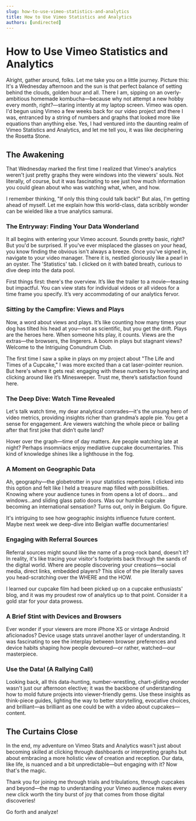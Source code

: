 ```yaml
---
slug: how-to-use-vimeo-statistics-and-analytics
title: How to Use Vimeo Statistics and Analytics
authors: [undirected]
---
```



# How to Use Vimeo Statistics and Analytics

Alright, gather around, folks. Let me take you on a little journey. Picture this: It's a Wednesday afternoon and the sun is that perfect balance of setting behind the clouds, golden hour and all. There I am, sipping on an overly-ambitious homemade kombucha—because why not attempt a new hobby every month, right?—staring intently at my laptop screen. Vimeo was open. I'd begun using Vimeo a few weeks back for our video project and there I was, entranced by a string of numbers and graphs that looked more like equations than anything else. Yes, I had ventured into the daunting realm of Vimeo Statistics and Analytics, and let me tell you, it was like deciphering the Rosetta Stone.

## The Awakening

That Wednesday marked the first time I realized that Vimeo's analytics weren't just pretty graphs they were windows into the viewers' souls. Not literally, of course, but it was fascinating to see just how much information you could glean about who was watching what, when, and how. 

I remember thinking, "If only this thing could talk back!" But alas, I'm getting ahead of myself. Let me explain how this world-class, data scribbly wonder can be wielded like a true analytics samurai.

### The Entryway: Finding Your Data Wonderland

It all begins with entering your Vimeo account. Sounds pretty basic, right? But you'd be surprised. If you've ever misplaced the glasses on your head, you know finding the obvious isn't always a breeze. Once you've signed in, navigate to your video manager. There it is, nestled gloriously like a pearl in an oyster. The 'Statistics' tab. I clicked on it with bated breath, curious to dive deep into the data pool.

First things first: there's the overview. It’s like the trailer to a movie—teasing but impactful. You can view stats for individual videos or all videos for a time frame you specify. It’s very accommodating of our analytics fervor.

### Sitting by the Campfire: Views and Plays 

Now, a word about views and plays. It’s like counting how many times your dog has tilted his head at you—not as scientific, but you get the drift. Plays are the heroes here. When someone hits play, it counts. Views are the extras—the browsers, the lingerers. A boom in plays but stagnant views? Welcome to the Intriguing Conundrum Club.

The first time I saw a spike in plays on my project about "The Life and Times of a Cupcake," I was more excited than a cat laser-pointer reunion. But here's where it gets real: engaging with these numbers by hovering and clicking around like it’s Minesweeper. Trust me, there’s satisfaction found here.

### The Deep Dive: Watch Time Revealed

Let's talk watch time, my dear analytical comrades—it's the unsung hero of video metrics, providing insights richer than grandma’s apple pie. You get a sense for engagement. Are viewers watching the whole piece or bailing after that first joke that didn’t quite land?

Hover over the graph—time of day matters. Are people watching late at night? Perhaps insomniacs enjoy mediative cupcake documentaries. This kind of knowledge shines like a lighthouse in the fog.

### A Moment on Geographic Data

Ah, geography—the globetrotter in your statistics repertoire. I clicked into this option and felt like I held a treasure map filled with possibilities. Knowing where your audience tunes in from opens a lot of doors... and windows...and sliding glass patio doors. Was our humble cupcake becoming an international sensation? Turns out, only in Belgium. Go figure.

It's intriguing to see how geographic insights influence future content. Maybe next week we deep-dive into Belgian waffle documentaries!

### Engaging with Referral Sources

Referral sources might sound like the name of a prog-rock band, doesn’t it? In reality, it's like tracing your visitor's footprints back through the sands of the digital world. Where are people discovering your creations—social media, direct links, embedded players? This slice of the pie literally saves you head-scratching over the WHERE and the HOW.

I learned our cupcake film had been picked up on a cupcake enthusiasts' blog, and it was my proudest row of analytics up to that point. Consider it a gold star for your data prowess.

### A Brief Stint with Devices and Browsers 

Ever wonder if your viewers are more iPhone XS or vintage Android aficionados? Device usage stats unravel another layer of understanding. It was fascinating to see the interplay between browser preferences and device habits shaping how people devoured—or rather, watched—our masterpiece.

### Use the Data! (A Rallying Call)

Looking back, all this data-hunting, number-wrestling, chart-gliding wonder wasn't just our afternoon elective; it was the backbone of understanding how to mold future projects into viewer-friendly gems. Use these insights as think-piece guides, lighting the way to better storytelling, evocative choices, and brilliant—as brilliant as one could be with a video about cupcakes—content.

## The Curtains Close

In the end, my adventure on Vimeo Stats and Analytics wasn't just about becoming skilled at clicking through dashboards or interpreting graphs but about embracing a more holistic view of creation and reception. Our data, like life, is nuanced and a bit unpredictable—but engaging with it? Now that's the magic.

Thank you for joining me through trials and tribulations, through cupcakes and beyond—the map to understanding your Vimeo audience makes every new click worth the tiny burst of joy that comes from those digital discoveries!

Go forth and analyze!